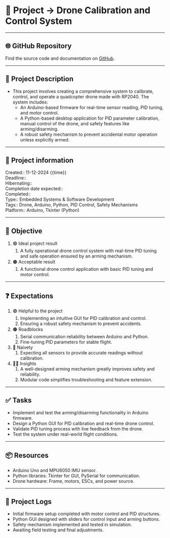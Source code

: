 # 🚀 Project -> Drone Calibration and Control System
---

## 🌐 GitHub Repository  
Find the source code and documentation on [GitHub](https://github.com/btechioi/Drone-Flight-Controller).

---

## 🧾 Project Description
- This project involves creating a comprehensive system to calibrate, control, and operate a quadcopter drone made with RP2040. The system includes:
  - An Arduino-based firmware for real-time sensor reading, PID tuning, and motor control.
  - A Python-based desktop application for PID parameter calibration, manual control of the drone, and safety features like arming/disarming.
  - A robust safety mechanism to prevent accidental motor operation unless explicitly armed.

---

## 📢 Project information
Created:: 11-12-2024 {{time}}  
Deadline::  
Hibernating::  
Completion date expected::  
Completed::  
Type:: Embedded Systems & Software Development  
Tags:: Drone, Arduino, Python, PID Control, Safety Mechanisms  
Platform:: Arduino, Tkinter (Python)  

---

## 🎯 Objective

1. 🟢 Ideal project result  
    1. A fully operational drone control system with real-time PID tuning and safe operation ensured by an arming mechanism.  
2. 🟠 Acceptable result  
    1. A functional drone control application with basic PID tuning and motor control.  

---

## ❓ Expectations
1. 🟢 Helpful to the project  
    1. Implementing an intuitive GUI for PID calibration and control.  
    2. Ensuring a robust safety mechanism to prevent accidents.  
2. 🟠 Roadblocks  
    1. Serial communication reliability between Arduino and Python.  
    2. Fine-tuning PID parameters for stable flight.  
3. 👶 Naivety  
    1. Expecting all sensors to provide accurate readings without calibration.  
4. 👨‍💻 Insights  
    1. A well-designed arming mechanism greatly improves safety and reliability.  
    2. Modular code simplifies troubleshooting and feature extension.  

---

## ✅ Tasks 
- Implement and test the arming/disarming functionality in Arduino firmware.  
- Design a Python GUI for PID calibration and real-time drone control.  
- Validate PID tuning process with live feedback from the drone.  
- Test the system under real-world flight conditions.  

---

## 📦 Resources 
- Arduino Uno and MPU6050 IMU sensor.  
- Python libraries: Tkinter for GUI, PySerial for communication.  
- Drone hardware: Frame, motors, ESCs, and power source.  

---

## 📂 Project Logs 
- Initial firmware setup completed with motor control and PID structures.  
- Python GUI designed with sliders for control input and arming buttons.  
- Safety mechanism implemented and tested in simulation.  
- Awaiting field testing and final adjustments.  
